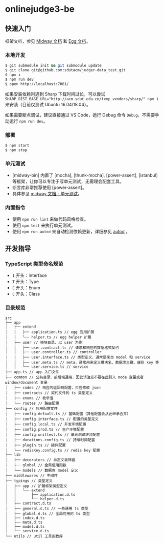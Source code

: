 # onlinejudge3-be

## 快速入门

框架文档，参见 [Midway 文档](https://midwayjs.org/midway/guide.html) 和 [Egg 文档](https://eggjs.org/zh-cn/intro/https://eggjs.org/zh-cn/intro/)。

### 本地开发

```bash
$ git submodule init && git submodule update
$ git clone git@github.com:sdutacm/judger-data_test.git
$ npm i
$ npm run dev
$ open http://localhost:7001/
```

如果安装依赖时遇到 Sharp 下载时间过长，可以尝试 `SHARP_DIST_BASE_URL="http://acm.sdut.edu.cn/temp_vendors/sharp/" npm i` 来安装（目前仅测试 Ubuntu 16.04/18.04）。

如果需要断点调试，建议直接通过 VS Code，运行 Debug 命令 `Debug`，不需要手动运行 `npm run dev`。

### 部署

```bash
$ npm start
$ npm stop
```

### 单元测试

- [midway-bin] 内置了 [mocha], [thunk-mocha], [power-assert], [istanbul] 等框架，让你可以专注于写单元测试，无需理会配套工具。
- 断言库非常推荐使用 [power-assert]。
- 具体参见 [midway 文档 - 单元测试](https://eggjs.org/zh-cn/core/unittest)。

### 内置指令

- 使用 `npm run lint` 来做代码风格检查。
- 使用 `npm test` 来执行单元测试。
- 使用 `npm run autod` 来自动检测依赖更新，详细参见 [autod](https://www.npmjs.com/package/autod) 。

## 开发指导

### TypeScript 类型命名规范

- `I` 开头：Interface
- `T` 开头：Type
- `E` 开头：Enum
- `C` 开头：Class

### 目录规范

```
src
├── app
│   ├── extend
│   │   ├── application.ts // egg 应用扩展
│   │   └── helper.ts // egg helper 扩展
│   ├── user // 模块目录，以 user 为例
│   │   ├── user.contract.ts // 请求和响应的数据格式契约
│   │   ├── user.controller.ts // controller
│   │   ├── user.interface.ts // 类型定义，通常是来自 model 和 service
│   │   ├── user.meta.ts // meta，通常用来定义模块名、数据库主键、缓存 key 等
│   │   └── user.service.ts // service
├── app.ts // app 入口文件
├── common // 公共目录，前后端通用，因此请注意不要在此引入 node 变量或者 window/document 变量
│   ├── codes // 响应的返回码配置，只应修改 json
│   ├── contracts // 契约文件的 ts 类型定义
│   ├── enums // 枚举值
│   └── routes // 路由配置
├── config // 应用配置文件
│   ├── config.default.ts // 基础配置（其他配置会从此继承合并）
│   ├── config.interface.ts // 配置的类型定义
│   ├── config.local.ts // 开发环境配置
│   ├── config.prod.ts // 生产环境配置
│   ├── config.unittest.ts // 单元测试环境配置
│   ├── durations.config.ts // 持续时间配置
│   ├── plugin.ts // 插件配置
│   └── redisKey.config.ts // redis key 配置
├── lib
│   ├── decorators // 自定义装饰器
│   ├── global // 全局使用函数
│   └── models // 数据库 model 定义
├── middlewares // 中间件
├── typings // 类型定义
│   ├── app // 扩展框架类型定义
│   │   └── extend
│   │       ├── application.d.ts
│   │       └── helper.d.ts
│   ├── contract.d.ts
│   ├── general.d.ts // 一些通用 ts 类型
│   ├── global.d.ts // 全局可用的 ts 类型
│   ├── index.d.ts
│   ├── meta.d.ts
│   ├── model.d.ts
│   └── service.d.ts
└── utils // util 工具函数库
```
